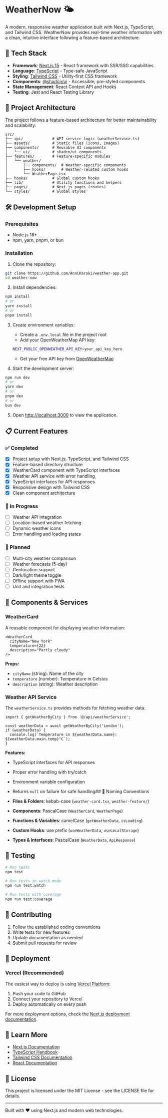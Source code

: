 # WeatherNow 🌤️

A modern, responsive weather application built with Next.js, TypeScript, and Tailwind CSS. WeatherNow provides real-time weather information with a clean, intuitive interface following a feature-based architecture.

## 🚀 Tech Stack

- **Framework**: [Next.js 15](https://nextjs.org) - React framework with SSR/SSG capabilities
- **Language**: [TypeScript](https://www.typescriptlang.org/) - Type-safe JavaScript
- **Styling**: [Tailwind CSS](https://tailwindcss.com/) - Utility-first CSS framework
- **Components**: [@shadcn/ui](https://ui.shadcn.com/) - Accessible, pre-styled components
- **State Management**: React Context API and Hooks
- **Testing**: Jest and React Testing Library

## 📁 Project Architecture

The project follows a feature-based architecture for better maintainability and scalability:

```
src/
├── api/             # API service logic (weatherService.ts)
├── assets/          # Static files (icons, images)
├── components/      # Reusable UI components
│   └── ui/          # shadcn/ui components
├── features/        # Feature-specific modules
│   └── weather/
│       ├── components/  # Weather-specific components
│       ├── hooks/       # Weather-related custom hooks
│       └── WeatherPage.tsx
├── hooks/           # Global custom hooks
├── lib/             # Utility functions and helpers
├── pages/           # Next.js pages (routes)
└── styles/          # Global styles
```

## 🛠️ Development Setup

### Prerequisites

- Node.js 18+
- npm, yarn, pnpm, or bun

### Installation

1. Clone the repository:
```bash
git clone https://github.com/AnnCKaroki/weather-app.git
cd weather-now
```

2. Install dependencies:
```bash
npm install
# or
yarn install
# or
pnpm install
```

3. Create environment variables:
   - Create a `.env.local` file in the project root
   - Add your OpenWeatherMap API key:
   ```bash
   NEXT_PUBLIC_OPENWEATHER_API_KEY=your_api_key_here
   ```
   - Get your free API key from [OpenWeatherMap](https://openweathermap.org/api)

4. Start the development server:
```bash
npm run dev
# or
yarn dev
# or
pnpm dev
# or
bun dev
```

5. Open [http://localhost:3000](http://localhost:3000) to view the application.

## 📋 Current Features

### ✅ Completed
- [x] Project setup with Next.js, TypeScript, and Tailwind CSS
- [x] Feature-based directory structure
- [x] WeatherCard component with TypeScript interfaces
- [x] Weather API service with error handling
- [x] TypeScript interfaces for API responses
- [x] Responsive design with Tailwind CSS
- [x] Clean component architecture

### 🚧 In Progress
- [ ] Weather API integration
- [ ] Location-based weather fetching
- [ ] Dynamic weather icons
- [ ] Error handling and loading states

### 📅 Planned
- [ ] Multi-city weather comparison
- [ ] Weather forecasts (5-day)
- [ ] Geolocation support
- [ ] Dark/light theme toggle
- [ ] Offline support with PWA
- [ ] Unit and integration tests

## 🧩 Components & Services

### WeatherCard
A reusable component for displaying weather information:

```tsx
<WeatherCard
  cityName="New York"
  temperature={22}
  description="Partly cloudy"
/>
```

**Props:**
- `cityName` (string): Name of the city
- `temperature` (number): Temperature in Celsius
- `description` (string): Weather description

### Weather API Service
The `weatherService.ts` provides methods for fetching weather data:

```tsx
import { getWeatherByCity } from '@/api/weatherService';

const weatherData = await getWeatherByCity('London');
if (weatherData) {
  console.log(`Temperature in ${weatherData.name}: ${weatherData.main.temp}°C`);
}
```

**Features:**
- TypeScript interfaces for API responses
- Proper error handling with try/catch
- Environment variable configuration
- Returns `null` on failure for safe handling## 🎨 Naming Conventions

- **Files & Folders**: kebab-case (`weather-card.tsx`, `weather-feature/`)
- **Components**: PascalCase (`WeatherCard`, `WeatherPage`)
- **Functions & Variables**: camelCase (`getWeatherData`, `isLoading`)
- **Custom Hooks**: use prefix (`useWeatherData`, `useLocalStorage`)
- **Types & Interfaces**: PascalCase (`WeatherData`, `ApiResponse`)

## 🧪 Testing

```bash
# Run tests
npm test

# Run tests in watch mode
npm run test:watch

# Run tests with coverage
npm run test:coverage
```

## 📝 Contributing

1. Follow the established coding conventions
2. Write tests for new features
3. Update documentation as needed
4. Submit pull requests for review

## 🚀 Deployment

### Vercel (Recommended)

The easiest way to deploy is using [Vercel Platform](https://vercel.com/new?utm_medium=default-template&filter=next.js&utm_source=create-next-app&utm_campaign=create-next-app-readme):

1. Push your code to GitHub
2. Connect your repository to Vercel
3. Deploy automatically on every push

For more deployment options, check the [Next.js deployment documentation](https://nextjs.org/docs/app/building-your-application/deploying).

## 📖 Learn More

- [Next.js Documentation](https://nextjs.org/docs)
- [TypeScript Handbook](https://www.typescriptlang.org/docs/)
- [Tailwind CSS Documentation](https://tailwindcss.com/docs)
- [React Documentation](https://react.dev/)

## 📄 License

This project is licensed under the MIT License - see the LICENSE file for details.

---

Built with ❤️ using Next.js and modern web technologies.
